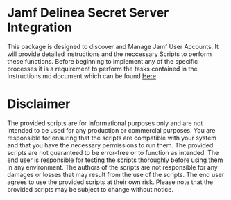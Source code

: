 # Jamf Delinea Secret Server Integration

This package is designed to discover and Manage Jamf User Accounts.  It will provide detailed instructions and the neccessary Scripts to perform these functions. Before beginning to implement any of the specific processes it is a requirement to perform the tasks contained in the Instructions.md document which can be found [Here](./Instructions.md)

# Disclaimer

The provided scripts are for informational purposes only and are not intended to be used for any production or commercial purposes. You are responsible for ensuring that the scripts are compatible with your system and that you have the necessary permissions to run them. The provided scripts are not guaranteed to be error-free or to function as intended. The end user is responsible for testing the scripts thoroughly before using them in any environment. The authors of the scripts are not responsible for any damages or losses that may result from the use of the scripts. The end user agrees to use the provided scripts at their own risk. Please note that the provided scripts may be subject to change without notice.